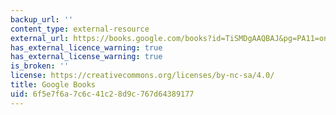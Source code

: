 ```yaml
---
backup_url: ''
content_type: external-resource
external_url: https://books.google.com/books?id=TiSMDgAAQBAJ&pg=PA11=onepage#v=onepage&q&f=false
has_external_licence_warning: true
has_external_license_warning: true
is_broken: ''
license: https://creativecommons.org/licenses/by-nc-sa/4.0/
title: Google Books
uid: 6f5e7f6a-7c6c-41c2-8d9c-767d64389177
---
```

